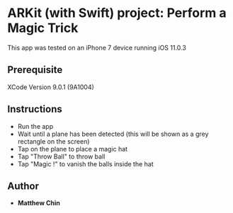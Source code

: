 # ARKit (with Swift) project: Perform a Magic Trick

This app was tested on an iPhone 7 device running iOS 11.0.3

## Prerequisite

XCode Version 9.0.1 (9A1004)

## Instructions

- Run the app 
- Wait until a plane has been detected (this will be shown as a grey rectangle on the screen)
- Tap on the plane to place a magic hat
- Tap "Throw Ball" to throw ball
- Tap "Magic !" to vanish the balls inside the hat 

## Author
* **Matthew Chin**

